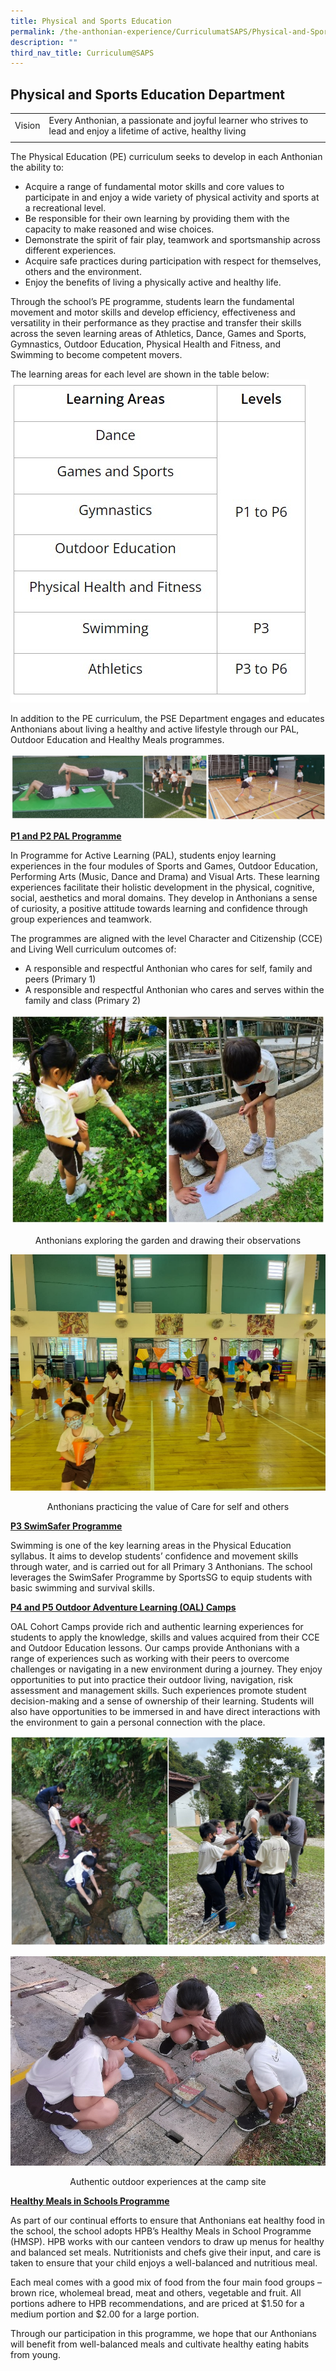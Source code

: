 ```yaml
---
title: Physical and Sports Education
permalink: /the-anthonian-experience/CurriculumatSAPS/Physical-and-Sports-Education/
description: ""
third_nav_title: Curriculum@SAPS
---
```

## Physical and Sports Education Department 

|  |  | 
| -------- | -------- | 
Vision     |  Every Anthonian, a passionate and joyful learner who strives to lead and enjoy a lifetime of active, healthy living 
| | | 


The Physical Education (PE) curriculum seeks to develop in each Anthonian the ability to:

*   Acquire a range of fundamental motor skills and core values to participate in and enjoy a wide variety of physical activity and sports at a recreational level.
*   Be responsible for their own learning by providing them with the capacity to make reasoned and wise choices. 
*   Demonstrate the spirit of fair play, teamwork and sportsmanship across different experiences. 
*   Acquire safe practices during participation with respect for themselves, others and the environment.  
*   Enjoy the benefits of living a physically active and healthy life.

Through the school’s PE programme, students learn the fundamental movement and motor skills and develop efficiency, effectiveness and versatility in their performance as they practise and transfer their skills across the seven learning areas of Athletics, Dance, Games and Sports, Gymnastics, Outdoor Education, Physical Health and Fitness, and Swimming to become competent movers.

The learning areas for each level are shown in the table below:
![](/images/PE.jpg)

In addition to the PE curriculum, the PSE Department engages and educates Anthonians about living a healthy and active lifestyle through our PAL, Outdoor Education and Healthy Meals programmes.

![](/images/image%20(16).jpg)

**<u>P1 and P2 PAL Programme</u>**

In Programme for Active Learning (PAL), students enjoy learning experiences in the four modules of Sports and Games, Outdoor Education, Performing Arts (Music, Dance and Drama) and Visual Arts. These learning experiences facilitate their holistic development in the physical, cognitive, social, aesthetics and moral domains. They develop in Anthonians a sense of curiosity, a positive attitude towards learning and confidence through group experiences and teamwork.

  

The programmes are aligned with the level Character and Citizenship (CCE) and Living Well curriculum outcomes of:

*   A responsible and respectful Anthonian who cares for self, family and peers (Primary 1)
*   A responsible and respectful Anthonian who cares and serves within the family and class (Primary 2)

![](/images/image%20(17).jpg)

<center>Anthonians exploring the garden and drawing their observations</center>

![](/images/image009.png)

<center>Anthonians practicing the value of Care for self and others</center>

**<u>P3 SwimSafer Programme</u>**

  

Swimming is one of the key learning areas in the Physical Education syllabus. It aims to develop students’ confidence and movement skills through water, and is carried out for all Primary 3 Anthonians. The school leverages the SwimSafer Programme by SportsSG to equip students with basic swimming and survival skills. 

**<u>P4 and P5 Outdoor Adventure Learning (OAL) Camps</u>**

  

OAL Cohort Camps provide rich and authentic learning experiences for students to apply the knowledge, skills and values acquired from their CCE and Outdoor Education lessons. Our camps provide Anthonians with a range of experiences such as working with their peers to overcome challenges or navigating in a new environment during a journey. They enjoy opportunities to put into practice their outdoor living, navigation, risk assessment and management skills. Such experiences promote student decision-making and a sense of ownership of their learning. Students will also have opportunities to be immersed in and have direct interactions with the environment to gain a personal connection with the place.

![](/images/image%20(18).jpg)

![](/images/image013.jpeg)

<center>Authentic outdoor experiences at the camp site</center>

**<u>Healthy Meals in Schools Programme</u>**

As part of our continual efforts to ensure that Anthonians eat healthy food in the school, the school adopts HPB’s Healthy Meals in School Programme (HMSP). HPB works with our canteen vendors to draw up menus for healthy and balanced set meals. Nutritionists and chefs give their input, and care is taken to ensure that your child enjoys a well-balanced and nutritious meal.  

Each meal comes with a good mix of food from the four main food groups – brown rice, wholemeal bread, meat and others, vegetable and fruit. All portions adhere to HPB recommendations, and are priced at $1.50 for a medium portion and $2.00 for a large portion.

Through our participation in this programme, we hope that our Anthonians will benefit from well-balanced meals and cultivate healthy eating habits from young.